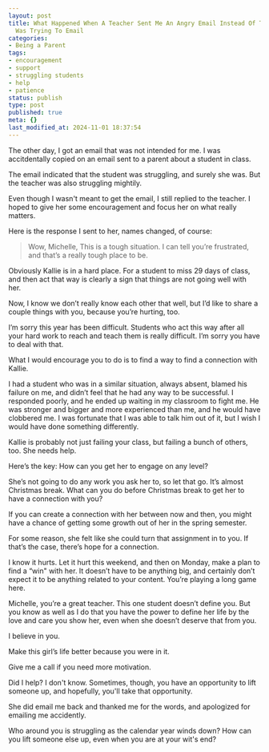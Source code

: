 ```yaml
---
layout: post
title: What Happened When A Teacher Sent Me An Angry Email Instead Of The Parent She
  Was Trying To Email
categories:
- Being a Parent
tags:
- encouragement
- support
- struggling students
- help
- patience
status: publish
type: post
published: true
meta: {}
last_modified_at: 2024-11-01 18:37:54
---
```


The other day, I got an email that was not intended for me. I was accitdentally copied on an email sent to a parent about a student in class.

The email indicated that the student was struggling, and surely she was. But the teacher was also struggling mightily.

Even though I wasn't meant to get the email, I still replied to the teacher. I hoped to give her some encouragement and focus her on what really matters.

Here is the response I sent to her, names changed, of course:

>Wow, Michelle, This is a tough situation. I can tell you’re frustrated, and that’s a really tough place to be.

Obviously Kallie is in a hard place. For a student to miss 29 days of class, and then act that way is clearly a sign that things are not going well with her.

Now, I know we don’t really know each other that well, but I’d like to share a couple things with you, because you’re hurting, too.

I’m sorry this year has been difficult. Students who act this way after all your hard work to reach and teach them is really difficult. I’m sorry you have to deal with that.

What I would encourage you to do is to find a way to find a connection with Kallie.

I had a student who was in a similar situation, always absent, blamed his failure on me, and didn’t feel that he had any way to be successful. I responded poorly, and he ended up waiting in my classroom to fight me. He was stronger and bigger and more experienced than me, and he would have clobbered me. I was fortunate that I was able to talk him out of it, but I wish I would have done something differently.

Kallie is probably not just failing your class, but failing a bunch of others, too. She needs help.

Here’s the key: How can you get her to engage on any level?

She’s not going to do any work you ask her to, so let that go. It’s almost Christmas break. What can you do before Christmas break to get her to have a connection with you?

If you can create a connection with her between now and then, you might have a chance of getting some growth out of her in the spring semester.

For some reason, she felt like she could turn that assignment in to you. If that’s the case, there’s hope for a connection.

I know it hurts. Let it hurt this weekend, and then on Monday, make a plan to find a “win" with her. It doesn’t have to be anything big, and certainly don’t expect it to be anything related to your content. You’re playing a long game here.

Michelle, you’re a great teacher. This one student doesn’t define you. But you know as well as I do that you have the power to define her life by the love and care you show her, even when she doesn’t deserve that from you.

I believe in you.

Make this girl’s life better because you were in it.

Give me a call if you need more motivation.


Did I help? I don't know. Sometimes, though, you have an opportunity to lift someone up, and hopefully, you'll take that opportunity.

She did email me back and thanked me for the words, and apologized for emailing me accidently.

Who around you is struggling as the calendar year winds down? How can you lift someone else up, even when you are at your wit's end?
